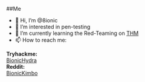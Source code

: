  ##Me
* 👋 Hi, I’m @8ionic
* 👀 I’m interested in pen-testing
* 🌱 I’m currently learning the Red-Teaming on [THM](https://tryhackme.com)
* 📫 How to reach me:

**Tryhackme:**\
[BionicHydra](https://tryhackme.com/p/BionicHydra)\
**Reddit:**\
[BionicKimbo](https://reddit.com/u/BionicKimbo)

<!---
8ionic/8ionic is a ✨ special ✨ repository because its `README.md` (this file) appears on your GitHub profile.
You can click the Preview link to take a look at your changes.
--->
